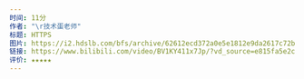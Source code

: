 ```yaml
---
时间: 11分
作者: "\r技术蛋老师"
标题: HTTPS
图片: https://i2.hdslb.com/bfs/archive/62612ecd372a0e5e1812e9da2617c72ba15fc15c.jpg@518w_290h_1c_!web-video-share-cover.webp
链接: https://www.bilibili.com/video/BV1KY411x7Jp/?vd_source=e815fa5e2c428a98163e9d19be40ec58
评价: ★★★★★
---
```

